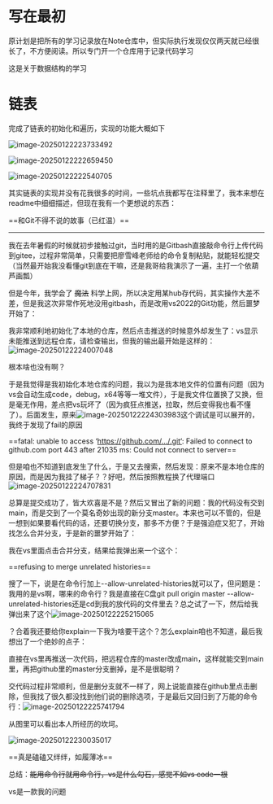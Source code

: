 # 写在最初

原计划是把所有的学习记录放在Note仓库中，但实际执行发现仅仅两天就已经很长了，不方便阅读。所以专门开一个仓库用于记录代码学习

这是关于数据结构的学习

# 链表

完成了链表的初始化和遍历，实现的功能大概如下

![image-20250122223733492](https://cdn.jsdelivr.net/gh/xixiluyaoyao/Note/202501222237761.png)

![image-20250122222659450](https://cdn.jsdelivr.net/gh/xixiluyaoyao/Note/202501222226621.png)

![image-20250122222540705](https://cdn.jsdelivr.net/gh/xixiluyaoyao/Note/202501222225950.png)

其实链表的实现并没有花我很多的时间，一些坑点我都写在注释里了，我本来想在readme中细细描述，但现在我有一个更想说的东西：

==和Git不得不说的故事（已红温）==

------

  我在去年暑假的时候就初步接触过git，当时用的是Gitbash直接敲命令行上传代码到gitee，过程非常简单，只需要把廖雪峰老师给的命令复制粘贴，就能轻松提交（当然最开始我没看懂git到底在干嘛，还是我哥给我演示了一遍，主打一个依葫芦画瓢）

  但是今年，我学会了 ~~魔法~~ 科学上网，所以决定用某hub存代码，其实操作大差不差，但是我这次非常作死地没用gitbash，而是改用vs2022的Git功能，然后噩梦开始了：

  我非常顺利地初始化了本地的仓库，然后点击推送的时候意外却发生了：vs显示未能推送到远程仓库，请检查输出，但我的输出最开始是这样的：![image-20250122224007048](https://cdn.jsdelivr.net/gh/xixiluyaoyao/Note/202501222240084.png)

根本啥也没有啊？

于是我觉得是我初始化本地仓库的问题，我以为是我本地文件的位置有问题（因为vs会自动生成code，debug，x64等等一堆文件），于是我文件位置换了又换，但是毫无作用，差点把vs玩坏了（因为疯狂点推送，拉取，然后变得我也看不懂了）。后面发生，原来![image-20250122224303983](https://cdn.jsdelivr.net/gh/xixiluyaoyao/Note/202501222243009.png)这个调试是可以展开的，我终于发现了fail的原因

==fatal: unable to access ‘https://github.com/.../.git‘: Failed to connect to github.com port 443 after 21035 ms: Could not connect to server==

  但是咱也不知道到底发生了什么，于是又去搜索，然后发现：原来不是本地仓库的原因，而是因为我挂了梯子？？好吧，然后按照教程换了代理端口![image-20250122224707831](https://cdn.jsdelivr.net/gh/xixiluyaoyao/Note/202501222247077.png)

总算是提交成功了，皆大欢喜是不是？然后又冒出了新的问题：我的代码没有交到main，而是交到了一个莫名奇妙出现的新分支master。本来也可以不管的，但是一想到如果要看代码的话，还要切换分支，那多不方便？于是强迫症又犯了，开始找怎么合并分支，于是新的噩梦开始了：

我在vs里面点击合并分支，结果给我弹出来一个这个：

==refusing to merge unrelated histories==

搜了一下，说是在命令行加上--allow-unrelated-histories就可以了，但问题是：我用的是vs啊，哪来的命令行？我是直接在C盘git pull origin master --allow-unrelated-histories还是cd到我的放代码的文件里去？总之试了一下，然后给我弹出来了这个![image-20250122225215065](https://cdn.jsdelivr.net/gh/xixiluyaoyao/Note/202501222252115.png)

？合着我还要给你explain一下我为啥要干这个？怎么explain咱也不知道，最后我想出了一个绝妙的点子：

直接在vs里再推送一次代码，把远程仓库的master改成main，这样就能交到main里，再把github里的master分支删掉，是不是很聪明？

交代码过程非常顺利，但是删分支就不一样了，网上说能直接在github里点击删除，但我找了很久都没找到他们说的删除选项，于是最后又回归到了万能的命令行：![image-20250122225741794](https://cdn.jsdelivr.net/gh/xixiluyaoyao/Note/202501222257973.png)

从图里可以看出本人所经历的坎坷。

![image-20250122230035017](https://cdn.jsdelivr.net/gh/xixiluyaoyao/Note/202501222300146.png)

==真是磕磕又绊绊，如履薄冰==

总结：~~能用命令行就用命令行，vs是什么勾石，感觉不如vs code一根~~

vs是一款我的问题

